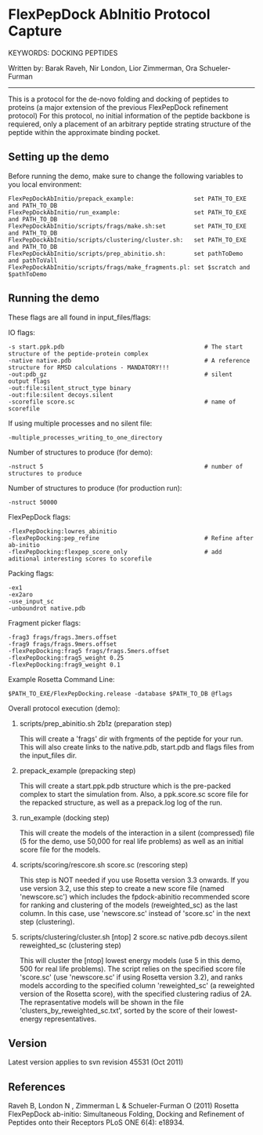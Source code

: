 FlexPepDock AbInitio Protocol Capture
=====================================

KEYWORDS: DOCKING PEPTIDES

Written by: Barak Raveh, Nir London, Lior Zimmerman, Ora Schueler-Furman  

---

This is a protocol for the de-novo folding and docking of peptides to proteins (a major extension of the previous FlexPepDock refinement protocol)
For this protocol, no initial information of the peptide backbone is requiered, only a placement of an arbitrary peptide strating 
structure of the peptide within the approximate binding pocket.

Setting up the demo
-------------------

Before running the demo, make sure to change the following variables to you 
local environment:

    FlexPepDockAbInitio/prepack_example:                 set PATH_TO_EXE and PATH_TO_DB
    FlexPepDockAbInitio/run_example:                     set PATH_TO_EXE and PATH_TO_DB
    FlexPepDockAbInitio/scripts/frags/make.sh:set        set PATH_TO_EXE and PATH_TO_DB
    FlexPepDockAbInitio/scripts/clustering/cluster.sh:   set PATH_TO_EXE and PATH_TO_DB 
    FlexPepDockAbInitio/scripts/prep_abinitio.sh:        set pathToDemo and pathToVall
    FlexPepDockAbInitio/scripts/frags/make_fragments.pl: set $scratch and $pathToDemo

Running the demo
----------------

These flags are all found in input_files/flags:

IO flags:

    -s start.ppk.pdb                                        # The start structure of the peptide-protein complex
    -native native.pdb                                      # A reference structure for RMSD calculations - MANDATORY!!!
    -out:pdb_gz                                             # silent output flags
    -out:file:silent_struct_type binary
    -out:file:silent decoys.silent
    -scorefile score.sc                                     # name of scorefile

If using multiple processes and no silent file:

    -multiple_processes_writing_to_one_directory

Number of structures to produce (for demo):

    -nstruct 5                                              # number of structures to produce 

Number of structures to produce (for production run):

    -nstruct 50000

FlexPepDock flags:

    -flexPepDocking:lowres_abinitio
    -flexPepDocking:pep_refine                              # Refine after ab-initio
    -flexPepDocking:flexpep_score_only                      # add aditional interesting scores to scorefile

Packing flags:

    -ex1
    -ex2aro
    -use_input_sc
    -unboundrot native.pdb

Fragment picker flags:

    -frag3 frags/frags.3mers.offset
    -frag9 frags/frags.9mers.offset
    -flexPepDocking:frag5 frags/frags.5mers.offset
    -flexPepDocking:frag5_weight 0.25
    -flexPepDocking:frag9_weight 0.1

Example Rosetta Command Line:

    $PATH_TO_EXE/FlexPepDocking.release -database $PATH_TO_DB @flags

Overall protocol execution (demo):

1.  scripts/prep_abinitio.sh 2b1z (preparation step)

    This will create a 'frags' dir with frgments of the peptide for your run. 
    This will also create links to the native.pdb, start.pdb and flags files 
    from the input_files dir.

2.  prepack_example (prepacking step)

    This will create a start.ppk.pdb structure which is the pre-packed complex 
    to start the simulation from. Also, a ppk.score.sc score file for the 
    repacked structure, as well as a prepack.log log of the run.

3.  run_example (docking step)

    This will create the models of the interaction in a silent (compressed) 
    file (5 for the demo, use 50,000 for real life problems) as well as an 
    initial score file for the models. 

4.  scripts/scoring/rescore.sh score.sc (rescoring step)

    This step is NOT needed if you use Rosetta version 3.3 onwards. If you use 
    version 3.2, use this step to create a new score file (named 'newscore.sc') 
    which includes the fpdock-abinitio recommended score for ranking and 
    clustering of the models (reweighted_sc) as the last column. In this case, 
    use 'newscore.sc' instead of 'score.sc' in the next step (clustering).

5.  scripts/clustering/cluster.sh [ntop] 2 score.sc native.pdb decoys.silent reweighted_sc (clustering step)

    This will cluster the [ntop] lowest energy models (use 5 in this demo, 500 
    for real life problems). The script relies on the specified score file 
    'score.sc' (use 'newscore.sc' if using Rosetta version 3.2), and ranks 
    models according to the specified column 'reweighted_sc' (a reweighted 
    version of the Rosetta score), with the specified clustering radius of 2A. 
    The reprasentative models will be shown in the file 
    'clusters_by_reweighted_sc.txt', sorted by the score of their lowest-energy 
    representatives.

Version
-------
Latest version applies to svn revision 45531 (Oct 2011)


References
----------
Raveh B, London N , Zimmerman L & Schueler-Furman O (2011)
Rosetta FlexPepDock ab-initio: Simultaneous Folding, Docking and Refinement of 
Peptides onto their Receptors PLoS ONE 6(4): e18934.
